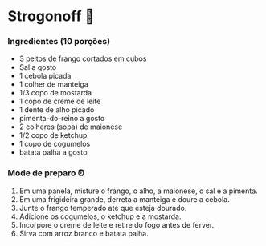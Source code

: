 # Strogonoff 🐔

### Ingredientes (10 porções)

- 3 peitos de frango cortados em cubos
- Sal a gosto
- 1 cebola picada
- 1 colher de manteiga
- 1/3 copo de mostarda
- 1 copo de creme de leite
- 1 dente de alho picado
- pimenta-do-reino a gosto
- 2 colheres (sopa) de maionese
- 1/2 copo de ketchup
- 1 copo de cogumelos
- batata palha a gosto

### Mode de preparo ⏰

1. Em uma panela, misture o frango, o alho, a maionese, o sal e a pimenta.
2. Em uma frigideira grande, derreta a manteiga e doure a cebola.
3. Junte o frango temperado até que esteja dourado.
4. Adicione os cogumelos, o ketchup e a mostarda.
5. Incorpore o creme de leite e retire do fogo antes de ferver.
6. Sirva com arroz branco e batata palha.